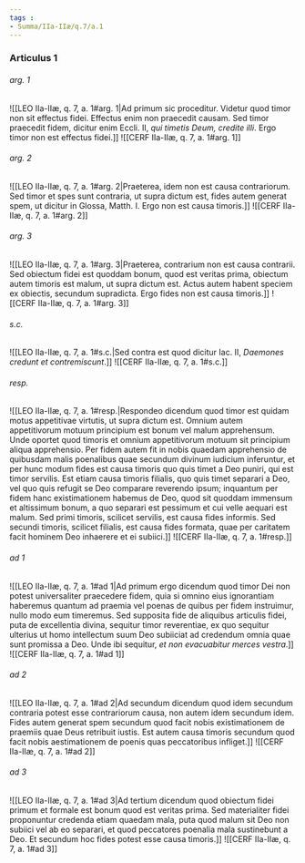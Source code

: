 ```yaml
---
tags : 
- Summa/IIa-IIæ/q.7/a.1
---
```


### Articulus 1

###### arg. 1
![[LEO IIa-IIæ, q. 7, a. 1#arg. 1|Ad primum sic proceditur. Videtur quod timor non sit effectus fidei. Effectus enim non praecedit causam. Sed timor praecedit fidem, dicitur enim Eccli. II, *qui timetis Deum, credite illi*. Ergo timor non est effectus fidei.]]
![[CERF IIa-IIæ, q. 7, a. 1#arg. 1]]

###### arg. 2
![[LEO IIa-IIæ, q. 7, a. 1#arg. 2|Praeterea, idem non est causa contrariorum. Sed timor et spes sunt contraria, ut supra dictum est, fides autem generat spem, ut dicitur in Glossa, Matth. I. Ergo non est causa timoris.]]
![[CERF IIa-IIæ, q. 7, a. 1#arg. 2]]

###### arg. 3
![[LEO IIa-IIæ, q. 7, a. 1#arg. 3|Praeterea, contrarium non est causa contrarii. Sed obiectum fidei est quoddam bonum, quod est veritas prima, obiectum autem timoris est malum, ut supra dictum est. Actus autem habent speciem ex obiectis, secundum supradicta. Ergo fides non est causa timoris.]]
![[CERF IIa-IIæ, q. 7, a. 1#arg. 3]]

###### s.c.
![[LEO IIa-IIæ, q. 7, a. 1#s.c.|Sed contra est quod dicitur Iac. II, *Daemones credunt et contremiscunt*.]]
![[CERF IIa-IIæ, q. 7, a. 1#s.c.]]

###### resp.
![[LEO IIa-IIæ, q. 7, a. 1#resp.|Respondeo dicendum quod timor est quidam motus appetitivae virtutis, ut supra dictum est. Omnium autem appetitivorum motuum principium est bonum vel malum apprehensum. Unde oportet quod timoris et omnium appetitivorum motuum sit principium aliqua apprehensio. Per fidem autem fit in nobis quaedam apprehensio de quibusdam malis poenalibus quae secundum divinum iudicium inferuntur, et per hunc modum fides est causa timoris quo quis timet a Deo puniri, qui est timor servilis. Est etiam causa timoris filialis, quo quis timet separari a Deo, vel quo quis refugit se Deo comparare reverendo ipsum; inquantum per fidem hanc existimationem habemus de Deo, quod sit quoddam immensum et altissimum bonum, a quo separari est pessimum et cui velle aequari est malum. Sed primi timoris, scilicet servilis, est causa fides informis. Sed secundi timoris, scilicet filialis, est causa fides formata, quae per caritatem facit hominem Deo inhaerere et ei subiici.]]
![[CERF IIa-IIæ, q. 7, a. 1#resp.]]

###### ad 1
![[LEO IIa-IIæ, q. 7, a. 1#ad 1|Ad primum ergo dicendum quod timor Dei non potest universaliter praecedere fidem, quia si omnino eius ignorantiam haberemus quantum ad praemia vel poenas de quibus per fidem instruimur, nullo modo eum timeremus. Sed supposita fide de aliquibus articulis fidei, puta de excellentia divina, sequitur timor reverentiae, ex quo sequitur ulterius ut homo intellectum suum Deo subiiciat ad credendum omnia quae sunt promissa a Deo. Unde ibi sequitur, *et non evacuabitur merces vestra*.]]
![[CERF IIa-IIæ, q. 7, a. 1#ad 1]]

###### ad 2
![[LEO IIa-IIæ, q. 7, a. 1#ad 2|Ad secundum dicendum quod idem secundum contraria potest esse contrariorum causa, non autem idem secundum idem. Fides autem generat spem secundum quod facit nobis existimationem de praemiis quae Deus retribuit iustis. Est autem causa timoris secundum quod facit nobis aestimationem de poenis quas peccatoribus infliget.]]
![[CERF IIa-IIæ, q. 7, a. 1#ad 2]]

###### ad 3
![[LEO IIa-IIæ, q. 7, a. 1#ad 3|Ad tertium dicendum quod obiectum fidei primum et formale est bonum quod est veritas prima. Sed materialiter fidei proponuntur credenda etiam quaedam mala, puta quod malum sit Deo non subiici vel ab eo separari, et quod peccatores poenalia mala sustinebunt a Deo. Et secundum hoc fides potest esse causa timoris.]]
![[CERF IIa-IIæ, q. 7, a. 1#ad 3]]

